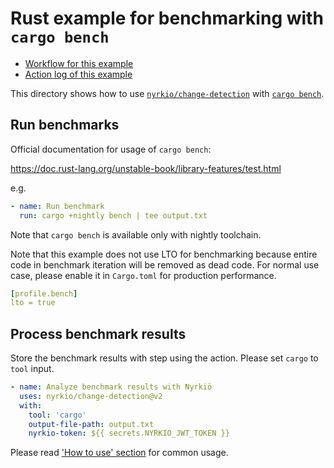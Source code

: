 Rust example for benchmarking with `cargo bench`
================================================

- [Workflow for this example](../../.github/workflows/rust.yml)
- [Action log of this example](https://github.com/nyrkio/change-detection/actions?query=workflow%3A%22Rust+Example%22)

This directory shows how to use [`nyrkio/change-detection`](https://github.com/nyrkio/change-detection)
with [`cargo bench`](https://doc.rust-lang.org/cargo/commands/cargo-bench.html).

## Run benchmarks

Official documentation for usage of `cargo bench`:

https://doc.rust-lang.org/unstable-book/library-features/test.html

e.g.

```yaml
- name: Run benchmark
  run: cargo +nightly bench | tee output.txt
```

Note that `cargo bench` is available only with nightly toolchain.

Note that this example does not use LTO for benchmarking because entire code in benchmark iteration
will be removed as dead code. For normal use case, please enable it in `Cargo.toml` for production
performance.

```yaml
[profile.bench]
lto = true
```

## Process benchmark results

Store the benchmark results with step using the action. Please set `cargo` to `tool` input.

```yaml
- name: Analyze benchmark results with Nyrkiö
  uses: nyrkio/change-detection@v2
  with:
    tool: 'cargo'
    output-file-path: output.txt
    nyrkio-token: ${{ secrets.NYRKIO_JWT_TOKEN }}
```

Please read ['How to use' section](https://github.com/nyrkio/change-detection#how-to-use) for common usage.


